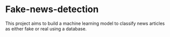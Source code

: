 # Fake-news-detection
This project aims to build a machine learning model to classify news articles as either fake or real using a database.
